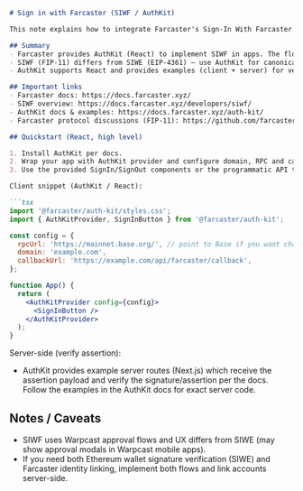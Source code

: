 ```markdown
# Sign in with Farcaster (SIWF / AuthKit)

This note explains how to integrate Farcaster's Sign-In With Farcaster (SIWF, FIP-11) flow using AuthKit. SIWF is a Farcaster-native authentication flow where users approve an assertion via Warpcast and your app verifies it server-side.

## Summary
- Farcaster provides AuthKit (React) to implement SIWF in apps. The flow uses Warpcast approvals and returns an assertion the server verifies.
- SIWF (FIP-11) differs from SIWE (EIP-4361) — use AuthKit for canonical integration.
- AuthKit supports React and provides examples (client + server) for verification.

## Important links
- Farcaster docs: https://docs.farcaster.xyz/
- SIWF overview: https://docs.farcaster.xyz/developers/siwf/
- AuthKit docs & examples: https://docs.farcaster.xyz/auth-kit/
- Farcaster protocol discussions (FIP-11): https://github.com/farcasterxyz/protocol/discussions/110

## Quickstart (React, high level)

1. Install AuthKit per docs.
2. Wrap your app with AuthKit provider and configure domain, RPC and callback endpoints.
3. Use the provided SignIn/SignOut components or the programmatic API to start the flow.

Client snippet (AuthKit / React):

```tsx
import '@farcaster/auth-kit/styles.css';
import { AuthKitProvider, SignInButton } from '@farcaster/auth-kit';

const config = {
  rpcUrl: 'https://mainnet.base.org/', // point to Base if you want chain-specific behavior
  domain: 'example.com',
  callbackUrl: 'https://example.com/api/farcaster/callback',
};

function App() {
  return (
    <AuthKitProvider config={config}>
      <SignInButton />
    </AuthKitProvider>
  );
}
```

Server-side (verify assertion):
- AuthKit provides example server routes (Next.js) which receive the assertion payload and verify the signature/assertion per the docs. Follow the examples in the AuthKit docs for exact server code.

## Notes / Caveats
- SIWF uses Warpcast approval flows and UX differs from SIWE (may show approval modals in Warpcast mobile apps).
- If you need both Ethereum wallet signature verification (SIWE) and Farcaster identity linking, implement both flows and link accounts server-side.

```
